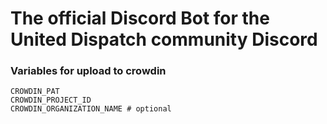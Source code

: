 # The official Discord Bot for the United Dispatch community Discord


### Variables for upload to crowdin

```env
CROWDIN_PAT
CROWDIN_PROJECT_ID
CROWDIN_ORGANIZATION_NAME # optional
```
